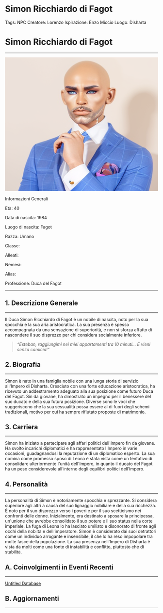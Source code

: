 # Simon Ricchiardo di Fagot

Tags: NPC
Creatore: Lorenzo
Ispirazione: Enzo Miccio
Luogo: Disharta

# **Simon Ricchiardo di Fagot**

---

![02_DUCA.png](Simon%20Ricchiardo%20di%20Fagot%2015741feb58ac4134bd2d02f5458ca0f0/02_DUCA.png)

Informazioni Generali

Età: 40

Data di nascita: 1984

Luogo di nascita: Fagot

Razza: Umano 

Classe:

Alleati:

Nemesi:

Alias:

Professione: Duca del Fagot

---

## 1. Descrizione Generale

---

Il Duca Simon Ricchiardo di Fagot è un nobile di nascita, noto per la sua spocchia e la sua aria aristocratica. La sua presenza è spesso accompagnata da una sensazione di superiorità, e non si sforza affatto di nascondere il suo disprezzo per chi considera socialmente inferiore.

> *“Esteban, raggiungimi nei miei appartamenti tra 10 minuti… E vieni senza camicia!”*
> 

## 2. Biografia

---

Simon è nato in una famiglia nobile con una lunga storia di servizio all'Impero di Disharta. Cresciuto con una forte educazione aristocratica, ha ricevuto un addestramento adeguato alla sua posizione come futuro Duca del Fagot. Sin da giovane, ha dimostrato un impegno per il benessere del suo ducato e della sua futura posizione.
Diverse sono le voci che suggeriscono che la sua sessualità possa essere al di fuori degli schemi tradizionali, motivo per cui ha sempre rifiutato proposte di matrimonio.

## 3. Carriera

---

Simon ha iniziato a partecipare agli affari politici dell'Impero fin da giovane. Ha svolto incarichi diplomatici e ha rappresentato l'Impero in varie occasioni, guadagnandosi la reputazione di un diplomatico esperto. La sua nomina come promesso sposo di Leona è stata vista come un tentativo di consolidare ulteriormente l'unità dell'Impero, in quanto il ducato del Fagot ha un peso considerevole all’interno degli equilibri politici dell’Impero.

## 4. Personalità

---

La personalità di Simon è notoriamente spocchia e sprezzante. Si considera superiore agli altri a causa del suo lignaggio nobiliare e della sua ricchezza. È noto per il suo disprezzo verso i poveri e per il suo scetticismo nei confronti delle donne. Inizialmente, era destinato a sposare la principessa, un'unione che avrebbe consolidato il suo potere e il suo status nella corte imperiale. La fuga di Leona lo ha lasciato umiliato e disonorato di fronte agli occhi della nobiltà e dell'imperatore.
Simon è considerato dai suoi detrattori come un individuo arrogante e insensibile, il che lo ha reso impopolare tra molte fasce della popolazione. La sua presenza nell'Impero di Disharta è vista da molti come una fonte di instabilità e conflitto, piuttosto che di stabilità.

## A. Coinvolgimenti in Eventi Recenti

---

[Untitled Database](Simon%20Ricchiardo%20di%20Fagot%2015741feb58ac4134bd2d02f5458ca0f0/Untitled%20Database%20fcbf6eebf0c34c96920278adf0753309.csv)

## B. Aggiornamenti

---

[](Simon%20Ricchiardo%20di%20Fagot%2015741feb58ac4134bd2d02f5458ca0f0/Untitled%2085f40f3d6ee74c04a22fd2d8e514fbd8.csv)